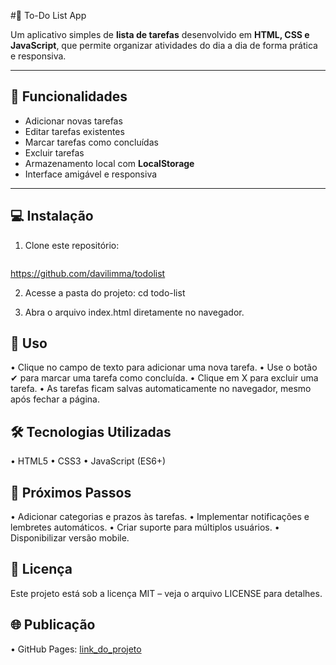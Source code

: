 #📝 To-Do List App

Um aplicativo simples de **lista de tarefas** desenvolvido em **HTML, CSS e JavaScript**, que permite organizar atividades do dia a dia de forma prática e responsiva.

---

## 🚀 Funcionalidades
- Adicionar novas tarefas
- Editar tarefas existentes
- Marcar tarefas como concluídas
- Excluir tarefas
- Armazenamento local com **LocalStorage**
- Interface amigável e responsiva

---

## 💻 Instalação

1. Clone este repositório:
   ```bash 
https://github.com/davilimma/todolist

2. Acesse a pasta do projeto:
cd todo-list

3. Abra o arquivo index.html diretamente no navegador.

## 📖 Uso
•	Clique no campo de texto para adicionar uma nova tarefa.
•	Use o botão ✔ para marcar uma tarefa como concluída.
•	Clique em X para excluir uma tarefa.
•	As tarefas ficam salvas automaticamente no navegador, mesmo após fechar a página.

## 🛠️ Tecnologias Utilizadas
•	HTML5
• CSS3
• JavaScript (ES6+)

## 📌 Próximos Passos
•	Adicionar categorias e prazos às tarefas.
•	Implementar notificações e lembretes automáticos.
•	Criar suporte para múltiplos usuários.
•	Disponibilizar versão mobile.

## 📄 Licença
Este projeto está sob a licença MIT – veja o arquivo LICENSE para detalhes.

## 🌐 Publicação
•	GitHub Pages: [link_do_projeto](https://github.com/davilimma/todolist)



